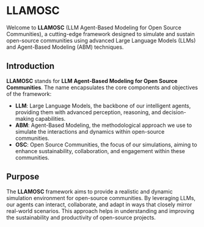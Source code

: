 # LLAMOSC

Welcome to **LLAMOSC** (LLM Agent-Based Modeling for Open Source Communities), a cutting-edge framework designed to simulate and sustain open-source communities using advanced Large Language Models (LLMs) and Agent-Based Modeling (ABM) techniques.

## Introduction

**LLAMOSC** stands for **LLM Agent-Based Modeling for Open Source Communities**. The name encapsulates the core components and objectives of the framework:

- **LLM**: Large Language Models, the backbone of our intelligent agents, providing them with advanced perception, reasoning, and decision-making capabilities.
- **ABM**: Agent-Based Modeling, the methodological approach we use to simulate the interactions and dynamics within open-source communities.
- **OSC**: Open Source Communities, the focus of our simulations, aiming to enhance sustainability, collaboration, and engagement within these communities.

## Purpose

The **LLAMOSC** framework aims to provide a realistic and dynamic simulation environment for open-source communities. By leveraging LLMs, our agents can interact, collaborate, and adapt in ways that closely mirror real-world scenarios. This approach helps in understanding and improving the sustainability and productivity of open-source projects.
